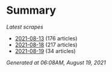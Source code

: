 # Summary
*Latest scrapes*
* [2021-08-13](https://github.com/nuuuwan/news_lk/blob/data/news_lk.2021-08-13.json) (176 articles)
* [2021-08-18](https://github.com/nuuuwan/news_lk/blob/data/news_lk.2021-08-18.json) (217 articles)
* [2021-08-19](https://github.com/nuuuwan/news_lk/blob/data/news_lk.2021-08-19.json) (34 articles)

*Generated at 06:08AM, August 19, 2021*